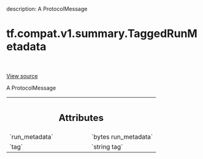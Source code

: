 description: A ProtocolMessage

<div itemscope itemtype="http://developers.google.com/ReferenceObject">
<meta itemprop="name" content="tf.compat.v1.summary.TaggedRunMetadata" />
<meta itemprop="path" content="Stable" />
</div>

# tf.compat.v1.summary.TaggedRunMetadata

<!-- Insert buttons and diff -->

<table class="tfo-notebook-buttons tfo-api nocontent" align="left">

</table>

<a target="_blank" href="/code/stable/tensorflow/core/util/event.proto">View source</a>



A ProtocolMessage

<!-- Placeholder for "Used in" -->




<!-- Tabular view -->
 <table class="responsive fixed orange">
<colgroup><col width="214px"><col></colgroup>
<tr><th colspan="2"><h2 class="add-link">Attributes</h2></th></tr>

<tr>
<td>
`run_metadata`
</td>
<td>
`bytes run_metadata`
</td>
</tr><tr>
<td>
`tag`
</td>
<td>
`string tag`
</td>
</tr>
</table>



